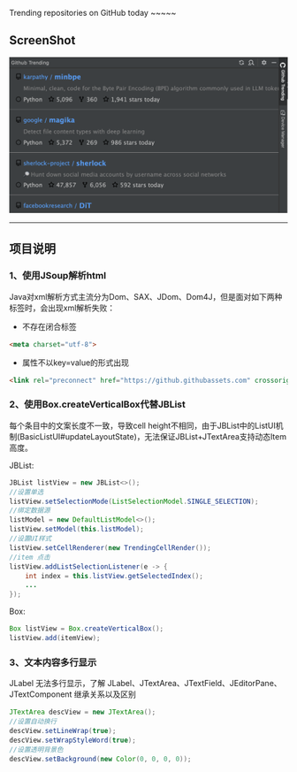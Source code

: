 <!-- Plugin description -->
Trending repositories on GitHub today ~~~~~
<!-- Plugin description end -->

## ScreenShot
![Display](https://github.com/YangLang116/github_trending/raw/main/screenshots/github-trending.png)

---

## 项目说明

### 1、使用JSoup解析html
Java对xml解析方式主流分为Dom、SAX、JDom、Dom4J，但是面对如下两种标签时，会出现xml解析失败：

- 不存在闭合标签
```html
<meta charset="utf-8">
```

- 属性不以key=value的形式出现
```html
<link rel="preconnect" href="https://github.githubassets.com" crossorigin>
```

### 2、使用Box.createVerticalBox代替JBList
每个条目中的文案长度不一致，导致cell height不相同，由于JBList中的ListUI机制(BasicListUI#updateLayoutState)，无法保证JBList+JTextArea支持动态Item高度。

JBList:
```java
JBList listView = new JBList<>();
//设置单选
listView.setSelectionMode(ListSelectionModel.SINGLE_SELECTION);
//绑定数据源
listModel = new DefaultListModel<>();
listView.setModel(this.listModel);
//设置UI样式
listView.setCellRenderer(new TrendingCellRender());
//item 点击
listView.addListSelectionListener(e -> {
    int index = this.listView.getSelectedIndex();
    ...
});
```

Box:
```java
Box listView = Box.createVerticalBox();
listView.add(itemView);
```

### 3、文本内容多行显示
JLabel 无法多行显示，了解 JLabel、JTextArea、JTextField、JEditorPane、JTextComponent 继承关系以及区别
```java
JTextArea descView = new JTextArea();
//设置自动换行
descView.setLineWrap(true);
descView.setWrapStyleWord(true);
//设置透明背景色
descView.setBackground(new Color(0, 0, 0, 0));
```